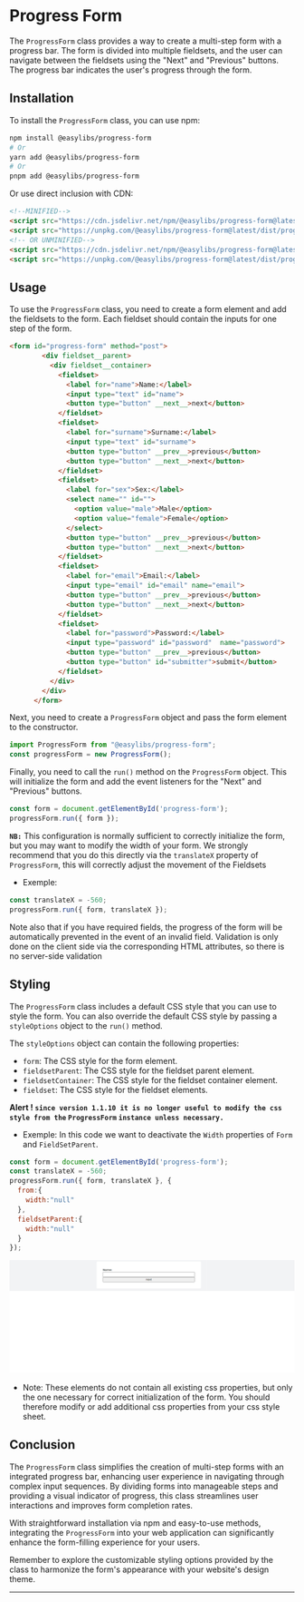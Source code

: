 # Progress Form

The `ProgressForm` class provides a way to create a multi-step form with a progress bar. The form is divided into multiple fieldsets, and the user can navigate between the fieldsets using the "Next" and "Previous" buttons. The progress bar indicates the user's progress through the form.

## Installation

To install the `ProgressForm` class, you can use npm:

```bash
npm install @easylibs/progress-form
# Or
yarn add @easylibs/progress-form
# Or
pnpm add @easylibs/progress-form
```

Or use direct inclusion with CDN:

```html
<!--MINIFIED-->
<script src="https://cdn.jsdelivr.net/npm/@easylibs/progress-form@latest/dist/progress-form.min.js"></script>
<script src="https://unpkg.com/@easylibs/progress-form@latest/dist/progress-form.min.js"></script>
<!-- OR UNMINIFIED-->
<script src="https://cdn.jsdelivr.net/npm/@easylibs/progress-form@latest/dist/progress-form.js"></script>
<script src="https://unpkg.com/@easylibs/progress-form@latest/dist/progress-form.js"></script>
```

## Usage

To use the `ProgressForm` class, you need to create a form element and add the fieldsets to the form. Each fieldset should contain the inputs for one step of the form.

```html
<form id="progress-form" method="post">
        <div fieldset__parent>
          <div fieldset__container>
            <fieldset>
              <label for="name">Name:</label>
              <input type="text" id="name">
              <button type="button" __next__>next</button>
            </fieldset>
            <fieldset>
              <label for="surname">Surname:</label>
              <input type="text" id="surname">
              <button type="button" __prev__>previous</button>
              <button type="button" __next__>next</button>
            </fieldset>
            <fieldset>
              <label for="sex">Sex:</label>
              <select name="" id="">
                <option value="male">Male</option>
                <option value="female">Female</option>
              </select>
              <button type="button" __prev__>previous</button>
              <button type="button" __next__>next</button>
            </fieldset>
            <fieldset>
              <label for="email">Email:</label>
              <input type="email" id="email" name="email">
              <button type="button" __prev__>previous</button>
              <button type="button" __next__>next</button>
            </fieldset>
            <fieldset>
              <label for="password">Password:</label>
              <input type="password" id="password"  name="password">
              <button type="button" __prev__>previous</button>
              <button type="button" id="submitter">submit</button>
            </fieldset>
          </div>
        </div>
      </form>
```

Next, you need to create a `ProgressForm` object and pass the form element to the constructor.

```javascript
import ProgressForm from "@easylibs/progress-form";
const progressForm = new ProgressForm();
```

Finally, you need to call the `run()` method on the `ProgressForm` object. This will initialize the form and add the event listeners for the "Next" and "Previous" buttons.

```javascript
const form = document.getElementById('progress-form');
progressForm.run({ form });
```

**`NB:`** This configuration is normally sufficient to correctly initialize the form, but you may want to modify the width of your form. We strongly recommend that you do this directly via the `translateX` property of `ProgressForm`, this will correctly adjust the movement of the Fieldsets

* Exemple:

```javascript
const translateX = -560;
progressForm.run({ form, translateX });
```

Note also that if you have required fields, the progress of the form will be automatically prevented in the event of an invalid field. Validation is only done on the client side via the corresponding HTML attributes, so there is no server-side validation

## Styling

The `ProgressForm` class includes a default CSS style that you can use to style the form. You can also override the default CSS style by passing a `styleOptions` object to the `run()` method.

The `styleOptions` object can contain the following properties:

* `form`: The CSS style for the form element.
* `fieldsetParent`: The CSS style for the fieldset parent element.
* `fieldsetContainer`: The CSS style for the fieldset container element.
* `fieldset`: The CSS style for the fieldset elements.

**Alert ! `since version 1.1.10 it is no longer useful to modify the css style from the` `ProgressForm` `instance unless necessary.`**

* Exemple:
In this code we want to deactivate the `Width` properties of `Form` and `FieldSetParent`.

```javascript
const form = document.getElementById('progress-form');
const translateX = -560;
progressForm.run({ form, translateX }, {
  from:{
    width:"null"
  },
  fieldsetParent:{
    width:"null"
  }
});
```

![A preview of the first fieldset](./src/assets/form-image.png)

* Note:  These elements do not contain all existing css properties, but only the one necessary for correct initialization of the form. You should therefore modify or add additional css properties from your css style sheet.

## Conclusion

The `ProgressForm` class simplifies the creation of multi-step forms with an integrated progress bar, enhancing user experience in navigating through complex input sequences. By dividing forms into manageable steps and providing a visual indicator of progress, this class streamlines user interactions and improves form completion rates.

With straightforward installation via npm and easy-to-use methods, integrating the `ProgressForm` into your web application can significantly enhance the form-filling experience for your users.

Remember to explore the customizable styling options provided by the class to harmonize the form's appearance with your website's design theme.

---
